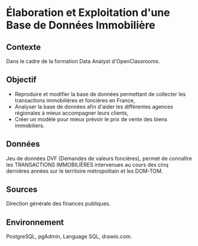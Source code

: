 # Élaboration et Exploitation d'une Base de Données Immobilière

## Contexte
Dans le cadre de la formation Data Analyst d'OpenClassrooms.

## Objectif
 - Reproduire et modifier la base de données permettant de collecter les transactions immobilières et foncières en France,
 - Analyser la base de données afin d'aider les différentes agences régionales à mieux accompagner leurs clients,
 - Créer un modèle pour mieux prévoir le prix de vente des biens immobiliers.

## Données
Jeu de données DVF (Demandes de valeurs foncières), permet de connaître les TRANSACTIONS IMMOBILIÈRES intervenues au cours des cinq dernières années sur le territoire métropolitain et les DOM-TOM.

## Sources
Direction générale des finances publiques.

## Environnement
PostgreSQL, pgAdmin, Language SQL, drawio.com.
